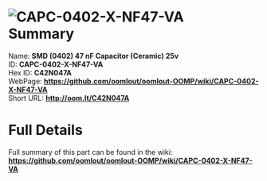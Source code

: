
![CAPC-0402-X-NF47-VA](https://github.com/oomlout/oomlout-OOMP/blob/master/parts/CAPC-0402-X-NF47-VA/CAPC-0402-X-NF47-VA_420.jpg)   
Summary
=================
  
Name: __SMD (0402) 47 nF Capacitor (Ceramic) 25v__    
ID: __CAPC-0402-X-NF47-VA__   
Hex ID: __C42N047A__   
WebPage: __https://github.com/oomlout/oomlout-OOMP/wiki/CAPC-0402-X-NF47-VA__   
Short URL: __http://oom.lt/C42N047A__   

Full Details
==========================
Full summary of this part can be found in the wiki:   
__https://github.com/oomlout/oomlout-OOMP/wiki/CAPC-0402-X-NF47-VA__    

